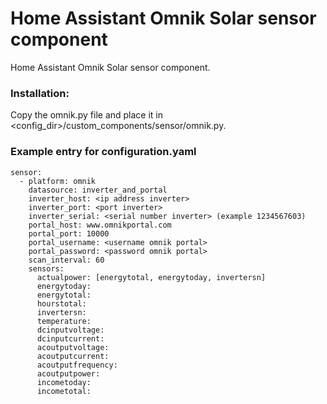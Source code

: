 # Home Assistant Omnik Solar sensor component
Home Assistant Omnik Solar sensor component.

### Installation:

Copy the omnik.py file and place it in <config_dir>/custom_components/sensor/omnik.py.

### Example entry for configuration.yaml

```
sensor:
  - platform: omnik
    datasource: inverter_and_portal
    inverter_host: <ip address inverter>
    inverter_port: <port inverter>
    inverter_serial: <serial number inverter> (example 1234567603)
    portal_host: www.omnikportal.com
    portal_port: 10000
    portal_username: <username omnik portal>
    portal_password: <password omnik portal>
    scan_interval: 60
    sensors:
      actualpower: [energytotal, energytoday, invertersn]
      energytoday:
      energytotal:
      hourstotal:
      invertersn:
      temperature:
      dcinputvoltage:
      dcinputcurrent:
      acoutputvoltage:
      acoutputcurrent:
      acoutputfrequency:
      acoutputpower:
      incometoday:
      incometotal:
```
